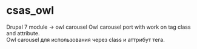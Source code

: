 # csas_owl
Drupal 7 module -> owl carousel
Owl carousel port with work on tag class and attribute.<br/>
Owl carousel для использования через class и аттрибут тега.
